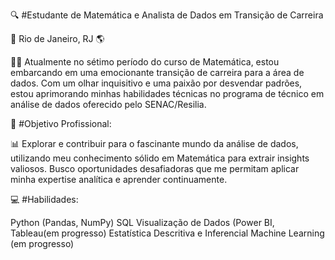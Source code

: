 🔍 #Estudante de Matemática e Analista de Dados em Transição de Carreira

📍 Rio de Janeiro, RJ 🌎

👩‍🎓 Atualmente no sétimo período do curso de Matemática, estou embarcando em uma emocionante transição de carreira para a área de dados. Com um olhar inquisitivo e uma paixão por desvendar padrões, estou aprimorando minhas habilidades técnicas no programa de técnico em análise de dados oferecido pelo SENAC/Resilia.

🚀 #Objetivo Profissional:

📊 Explorar e contribuir para o fascinante mundo da análise de dados, utilizando meu conhecimento sólido em Matemática para extrair insights valiosos. Busco oportunidades desafiadoras que me permitam aplicar minha expertise analítica e aprender continuamente.

💻 #Habilidades:

Python (Pandas, NumPy)
SQL
Visualização de Dados (Power BI, Tableau(em progresso)
Estatística Descritiva e Inferencial
Machine Learning (em progresso)

